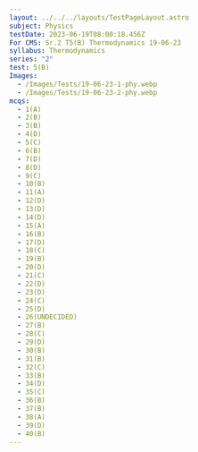 ```yaml
---
layout: ../../../layouts/TestPageLayout.astro
subject: Physics
testDate: 2023-06-19T08:00:18.456Z
For CMS: Sr.2 T5(B) Thermodynamics 19-06-23
syllabus: Thermodynamics
series: "2"
test: 5(B)
Images:
  - /Images/Tests/19-06-23-1-phy.webp
  - /Images/Tests/19-06-23-2-phy.webp
mcqs:
  - 1(A)
  - 2(B)
  - 3(B)
  - 4(D)
  - 5(C)
  - 6(B)
  - 7(D)
  - 8(D)
  - 9(C)
  - 10(B)
  - 11(A)
  - 12(D)
  - 13(D)
  - 14(D)
  - 15(A)
  - 16(B)
  - 17(D)
  - 18(C)
  - 19(B)
  - 20(D)
  - 21(C)
  - 22(D)
  - 23(D)
  - 24(C)
  - 25(D)
  - 26(UNDECIDED)
  - 27(B)
  - 28(C)
  - 29(D)
  - 30(B)
  - 31(B)
  - 32(C)
  - 33(B)
  - 34(D)
  - 35(C)
  - 36(B)
  - 37(B)
  - 38(A)
  - 39(D)
  - 40(B)
---
```

